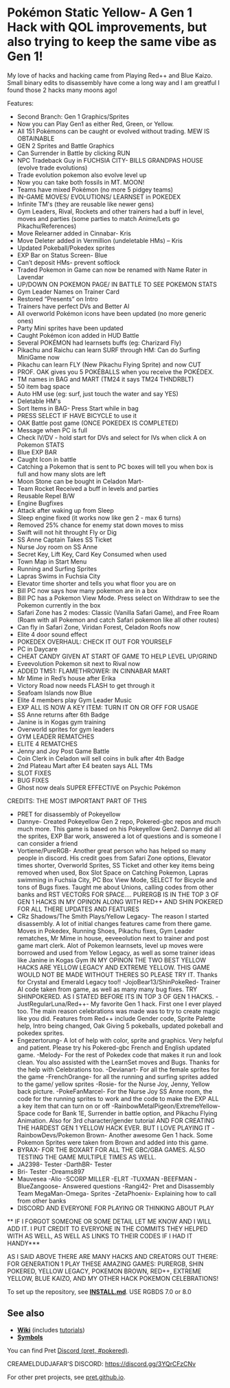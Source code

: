 # Pokémon Static Yellow- A Gen 1 Hack with QOL improvements, but also trying to keep the same vibe as Gen 1!

My love of hacks and hacking came from Playing Red++ and Blue Kaizo. 
Small binary edits to disassembly have come a long way and I am greatful I found those 2 hacks many moons ago!

Features:  
- Second Branch: Gen 1 Graphics/Sprites
- Now you can Play Gen1 as either Red, Green, or Yellow.  
- All 151 Pokémons can be caught or evolved without trading. MEW IS OBTAINABLE  
- GEN 2 Sprites and Battle Graphics  
- Can Surrender in Battle by clicking RUN  
- NPC Tradeback Guy in FUCHSIA CITY- BILLS GRANDPAS HOUSE (evolve trade evolutions)  
- Trade evolution pokemon also evolve level up  
- Now you can take both fossils in MT. MOON!  
- Teams have mixed Pokémon (no more 5 pidgey teams)  
- IN-GAME MOVES/ EVOLUTIONS/ LEARNSET in POKEDEX  
- Infinite TM's (they are reusable like newer gens)  
- Gym Leaders, Rival, Rockets and other trainers had a buff in level, moves and parties (some parties to match Anime/Lets go Pikachu/References)  
- Move Relearner added in Cinnabar- Kris  
- Move Deleter added in Vermillion (undeletable HMs) – Kris
- Updated Pokeball/Pokedex sprites
- EXP Bar on Status Screen- Blue
- Can’t deposit HMs- prevent softlock
- Traded Pokemon in Game can now be renamed with Name Rater in Lavendar
- UP/DOWN ON POKEMON PAGE/ IN BATTLE TO SEE POKEMON STATS
- Gym Leader Names on Trainer Card
- Restored “Presents” on Intro
- Trainers have perfect DVs and Better AI
- All overworld Pokémon icons have been updated (no more generic ones)
- Party Mini sprites have been updated
- Caught Pokémon icon added in HUD Battle
- Several POKÉMON had learnsets buffs (eg: Charizard Fly)
- Pikachu and Raichu can learn SURF through HM: Can do Surfing MiniGame now
- Pikachu can learn FLY (New Pikachu Flying Sprite) and now CUT
- PROF. OAK gives you 5 POKÉBALLS when you receive the POKÉDEX.
- TM names in BAG and MART (TM24 it says TM24 THNDRBLT)
- 50 item bag space
- Auto HM use (eg: surf, just touch the water and say YES)
- Deletable HM's
- Sort Items in BAG- Press Start while in bag
- PRESS SELECT IF HAVE BICYCLE to use it
- OAK Battle post game (ONCE POKEDEX IS COMPLETED)
- Message when PC is full
- Check IV/DV - hold start for DVs and select for IVs when click A on Pokemon STATS
- Blue EXP BAR
- Caught Icon in battle
- Catching a Pokemon that is sent to PC boxes will tell you when box is full and how many slots are left
- Moon Stone can be bought in Celadon Mart-
- Team Rocket Received a buff in levels and parties
- Reusable Repel B/W
- Engine Bugfixes
- Attack after waking up from Sleep
- Sleep engine fixed (it works now like gen 2 - max 6 turns)
- Removed 25% chance for enemy stat down moves to miss
- Swift will not hit throught Fly or Dig
- SS Anne Captain Takes SS Ticket
- Nurse Joy room on SS Anne
- Secret Key, Lift Key, Card Key Consumed when used
- Town Map in Start Menu
- Running and Surfing Sprites
- Lapras Swims in Fuchsia City
- Elevator time shorter and tells you what floor you are on
- Bill PC now says how many pokemon are in a box
- Bill PC has a Pokemon View Mode. Press select on Withdraw to see the Pokemon currently in the box
- Safari Zone has 2 modes: Classic (Vanilla Safari Game), and Free Roam (Roam with all Pokemon and catch Safari pokemon like all other routes)
- Can fly in Safari Zone, Viridan Forest, Celadon Roofs now
- Elite 4 door sound effect
- POKEDEX OVERHAUL: CHECK IT OUT FOR YOURSELF
- PC in Daycare
- CHEAT CANDY GIVEN AT START OF GAME TO HELP LEVEL UP/GRIND
- Eveevolution Pokemon sit next to Rival now
- ADDED TM51: FLAMETHROWER: IN CINNABAR MART
- Mr Mime in Red’s house after Erika
- Victory Road now needs FLASH to get through it
- Seafoam Islands now Blue
- Elite 4 members play Gym Leader Music
- EXP ALL IS NOW A KEY ITEM: TURN IT ON OR OFF FOR USAGE
- SS Anne returns after 6th Badge
- Janine is in Kogas gym training
- Overworld sprites for gym leaders
- GYM LEADER REMATCHES
- ELITE 4 REMATCHES
- Jenny and Joy Post Game Battle
- Coin Clerk in Celadon will sell coins in bulk after 4th Badge
- 2nd Plateau Mart after E4 beaten says ALL TMs
- SLOT FIXES
- BUG FIXES
- Ghost now deals SUPER EFFECTIVE on Psychic Pokémon

CREDITS: THE MOST IMPORTANT PART OF THIS
- PRET for disassembly of Pokeyellow
- Dannye- Created Pokeyellow Gen 2 repo, Pokered-gbc repos and much much more. This game is based on his Pokeyellow Gen2. Dannye did all the sprites, EXP Bar work, answered a lot of questions and is someone I can consider a friend
- Vortiene/PureRGB-  Another great person who has helped so many people in discord. His credit goes from Safari Zone options, Elevator times shorter, Overworld Sprites, SS Ticket and other key items being removed when used, Box Slot Space on Catching Pokemon, Lapras swimming in Fuchsia City, PC Box View Mode, SELECT for Bicycle and tons of Bugs fixes. Taught me about Unions, calling codes from other banks and RST VECTORS FOR SPACE…. PURERGB IS IN THE TOP 3 OF GEN 1 HACKS IN MY OPINON ALONG WITH RED++ AND SHIN POKERED FOR ALL THERE UPDATES AND FEATURES
- CRz Shadows/The Smith Plays/Yellow Legacy- The reason I started disassembly. A lot of initial changes features came from there game. Moves in Pokedex, Running Shoes, Pikachu fixes, Gym Leader rematches, Mr Mime in house, eeveeolution next to trainer and post game mart clerk. Alot of Pokemon learnsets, level up moves were borrowed and used from Yellow Legacy, as well as some trainer ideas like Janine in Kogas Gym IN MY OPINON THE TWO BEST YELLOW HACKS ARE YELLOW LEGACY AND EXTREME YELLOW. THIS GAME WOULD NOT BE MADE WITHOUT THERES SO PLEASE TRY IT. Thanks for Crystal and Emerald Legacy too!!
-JojoBear13/ShinPokeRed- Trainer AI code taken from game, as well as many many bug fixes. TRY SHINPOKERED. AS I STATED BEFORE ITS IN TOP 3 OF GEN 1 HACKS.
-JustRegularLuna/Red++- My favorite Gen 1 hack. First one I ever played too. The main reason celebrations was made was to try to create magic like you did. Features from Red++ include Gender code, Sprite Palette help, Intro being changed, Oak Giving 5 pokeballs, updated pokeball and pokedex sprites.
- Engezertorung- A lot of help with color, sprite and graphics. Very helpful and patient. Please try his Pokered-gbc French and English updated game.
-Melody- For the rest of Pokedex code that makes it run and look clean. You also assisted with the LearnSet moves and Bugs. Thanks for the help with Celebrations too.
-Devianart- For all the female sprites for the game
-FrenchOrange- for all the running and surfing sprites added to the game/ yellow sprites
-Rosie- for the Nurse Joy, Jenny, Yellow back picture.
-PokeFanMarcel- For the Nurse Joy SS Anne room, the code for the running sprites to work and the code to make the EXP ALL a key item that can turn on or off
-RainbowMetalPigeon/ExtremeYellow- Space code for Bank 1E, Surrender in battle option, and Pikachu Flying Animation. Also for 3rd character/gender tutorial AND FOR CREATING THE HARDEST GEN 1 YELLOW HACK EVER. BUT I LOVE PLAYING IT
-RainbowDevs/Pokemon Brown- Another awesome Gen 1 hack. Some Pokemon Sprites were taken from Brown and added into this game.
- BYRAX- FOR THE BOXART FOR ALL THE GBC/GBA GAMES. ALSO TESTING THE GAME MULTIPLE TIMES AS WELL.
- JA2398- Tester
-DarthBR- Tester
- Bri- Tester
-Dreams897
- Mauvesea
-Alio
-SCORP MILLER
-ELRT
-TUXMAN
-BEEFMAN
-BlueZangoose- Answered questions
-Rangi42- Pret and Disassembly Team
MegaMan-Omega- Sprites
-ZetaPhoenix- Explaining how to call from other banks
- DISCORD AND EVERYONE FOR PLAYING OR THINKING ABOUT PLAY

** IF I FORGOT SOMEONE OR SOME DETAIL LET ME KNOW AND I WILL ADD IT. I PUT CREDIT TO EVERYONE IN THE COMMITS THEY HELPED WITH AS WELL, AS WELL AS LINKS TO THEIR CODES IF I HAD IT HANDY***

AS I SAID ABOVE THERE ARE MANY HACKS AND CREATORS OUT THERE: FOR GENERATION 1 PLAY THESE AMAZING GAMES: PURERGB, SHIN POKERED, YELLOW LEGACY, POKEMON BROWN, RED++, EXTREME YELLOW, BLUE KAIZO, AND MY OTHER HACK POKEMON CELEBRATIONS!



To set up the repository, see [**INSTALL.md**](INSTALL.md).
USE RGBDS 7.0 or 8.0


## See also

- [**Wiki**][wiki] (includes [tutorials][tutorials])
- [**Symbols**][symbols]

You can find Pret [Discord (pret, #pokered)](https://discord.gg/d5dubZ3).

CREAMELDUDJAFAR'S DISCORD: https://discord.gg/3YQrCFzCNv

For other pret projects, see [pret.github.io](https://pret.github.io/).

[wiki]: https://github.com/pret/pokeyellow/wiki
[tutorials]: https://github.com/pret/pokeyellow/wiki/Tutorials
[symbols]: https://github.com/pret/pokeyellow/tree/symbols
[ci]: https://github.com/pret/pokeyellow/actions
[ci-badge]: https://github.com/pret/pokeyellow/actions/workflows/main.yml/badge.svg
